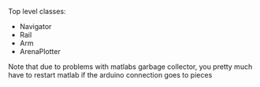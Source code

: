 Top level classes:

* Navigator
* Rail
* Arm
* ArenaPlotter

Note that due to problems with matlabs garbage collector, you pretty much have to restart matlab if the arduino connection goes to pieces